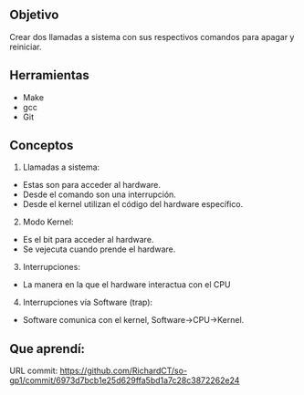 ## Objetivo
Crear dos llamadas a sistema con sus respectivos comandos para apagar y reiniciar.

## Herramientas
* Make
* gcc
* Git

## Conceptos
1) Llamadas a sistema:
* Estas son para acceder al hardware.
* Desde el comando son una interrupción.
* Desde el kernel utilizan el código del hardware específico.

2) Modo Kernel:
* Es el bit para acceder al hardware.
* Se vejecuta cuando prende el hardware.

3) Interrupciones:
* La manera en la que el hardware interactua con el CPU

4) Interrupciones vía Software (trap):
* Software comunica con el kernel, Software->CPU->Kernel.

## Que aprendí:


URL commit: 
https://github.com/RichardCT/so-gp1/commit/6973d7bcb1e25d629ffa5bd1a7c28c3872262e24
